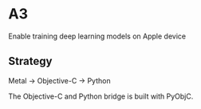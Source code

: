 # A3
Enable training deep learning models on Apple device

## Strategy

Metal -> Objective-C -> Python

The Objective-C and Python bridge is built with PyObjC.

